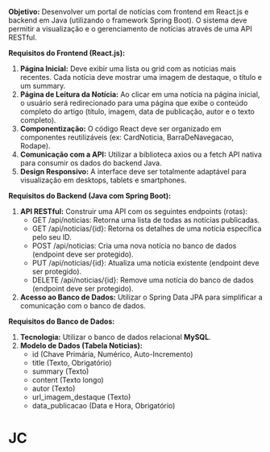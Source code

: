 **Objetivo:** Desenvolver um portal de notícias com frontend em React.js e backend em Java (utilizando o framework Spring Boot). O sistema deve permitir a visualização e o gerenciamento de notícias através de uma API RESTful.

**Requisitos do Frontend (React.js):**

1. **Página Inicial:** Deve exibir uma lista ou grid com as notícias mais recentes. Cada notícia deve mostrar uma imagem de destaque, o título e um summary.
2. **Página de Leitura da Notícia:** Ao clicar em uma notícia na página inicial, o usuário será redirecionado para uma página que exibe o conteúdo completo do artigo (título, imagem, data de publicação, autor e o texto completo).
3. **Componentização:** O código React deve ser organizado em componentes reutilizáveis (ex: CardNoticia, BarraDeNavegacao, Rodape).
4. **Comunicação com a API:** Utilizar a biblioteca axios ou a fetch API nativa para consumir os dados do backend Java.
5. **Design Responsivo:** A interface deve ser totalmente adaptável para visualização em desktops, tablets e smartphones.

**Requisitos do Backend (Java com Spring Boot):**

1. **API RESTful:** Construir uma API com os seguintes endpoints (rotas):
   * GET /api/noticias: Retorna uma lista de todas as notícias publicadas.
   * GET /api/noticias/{id}: Retorna os detalhes de uma notícia específica pelo seu ID.
   * POST /api/noticias: Cria uma nova notícia no banco de dados (endpoint deve ser protegido).
   * PUT /api/noticias/{id}: Atualiza uma notícia existente (endpoint deve ser protegido).
   * DELETE /api/noticias/{id}: Remove uma notícia do banco de dados (endpoint deve ser protegido).
2. **Acesso ao Banco de Dados:** Utilizar o Spring Data JPA para simplificar a comunicação com o banco de dados.

**Requisitos do Banco de Dados:**

1. **Tecnologia:** Utilizar o banco de dados relacional **MySQL**.
2. **Modelo de Dados (Tabela Noticias):**
   * id (Chave Primária, Numérico, Auto-Incremento)
   * title (Texto, Obrigatório)
   * summary (Texto)
   * content (Texto longo)
   * autor (Texto)
   * url\_imagem\_destaque (Texto)
   * data\_publicacao (Data e Hora, Obrigatório)

# JC
